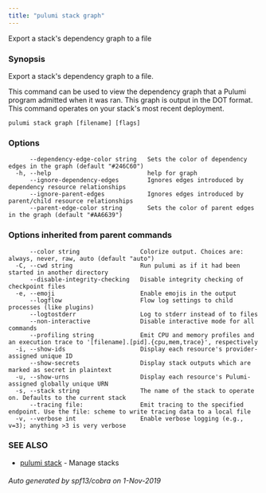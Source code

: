 ```yaml
---
title: "pulumi stack graph"
---
```




Export a stack's dependency graph to a file

### Synopsis

Export a stack's dependency graph to a file.

This command can be used to view the dependency graph that a Pulumi program
admitted when it was ran. This graph is output in the DOT format. This command operates
on your stack's most recent deployment.

```
pulumi stack graph [filename] [flags]
```

### Options

```
      --dependency-edge-color string   Sets the color of dependency edges in the graph (default "#246C60")
  -h, --help                           help for graph
      --ignore-dependency-edges        Ignores edges introduced by dependency resource relationships
      --ignore-parent-edges            Ignores edges introduced by parent/child resource relationships
      --parent-edge-color string       Sets the color of parent edges in the graph (default "#AA6639")
```

### Options inherited from parent commands

```
      --color string                 Colorize output. Choices are: always, never, raw, auto (default "auto")
  -C, --cwd string                   Run pulumi as if it had been started in another directory
      --disable-integrity-checking   Disable integrity checking of checkpoint files
  -e, --emoji                        Enable emojis in the output
      --logflow                      Flow log settings to child processes (like plugins)
      --logtostderr                  Log to stderr instead of to files
      --non-interactive              Disable interactive mode for all commands
      --profiling string             Emit CPU and memory profiles and an execution trace to '[filename].[pid].{cpu,mem,trace}', respectively
  -i, --show-ids                     Display each resource's provider-assigned unique ID
      --show-secrets                 Display stack outputs which are marked as secret in plaintext
  -u, --show-urns                    Display each resource's Pulumi-assigned globally unique URN
  -s, --stack string                 The name of the stack to operate on. Defaults to the current stack
      --tracing file:                Emit tracing to the specified endpoint. Use the file: scheme to write tracing data to a local file
  -v, --verbose int                  Enable verbose logging (e.g., v=3); anything >3 is very verbose
```

### SEE ALSO

* [pulumi stack](/docs/reference/cli/pulumi_stack/)	 - Manage stacks

###### Auto generated by spf13/cobra on 1-Nov-2019

